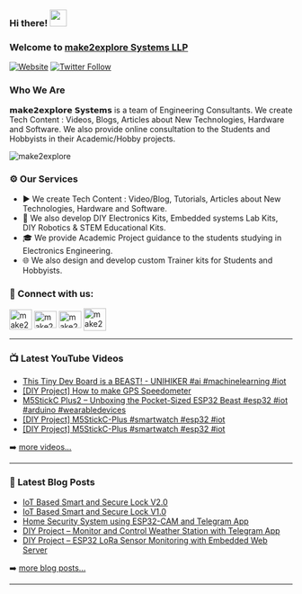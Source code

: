 ### Hi there! <img src="https://user-images.githubusercontent.com/42378118/110234147-e3259600-7f4e-11eb-95be-0c4047144dea.gif" width="30">

### Welcome to [make2explore Systems LLP][website]

[![Website](https://img.shields.io/website?label=make2explore.com&style=for-the-badge&url=https%3A%2F%2Fmake2explore.com)](https://make2explore.com)
[![Twitter Follow](https://img.shields.io/twitter/follow/make2explore?color=1DA1F2&logo=twitter&style=for-the-badge)](https://twitter.com/intent/follow?original_referer=https%3A%2F%2Fgithub.com%2Fmake2explore&screen_name=make2explore)


### Who We Are

𝗺𝗮𝗸𝗲𝟮𝗲𝘅𝗽𝗹𝗼𝗿𝗲 𝗦𝘆𝘀𝘁𝗲𝗺𝘀 is a team of Engineering Consultants. We create Tech Content : Videos, Blogs, Articles about New Technologies, Hardware and Software. We also provide online consultation to the Students and Hobbyists in their Academic/Hobby projects.

<p align="left"> <img src="https://komarev.com/ghpvc/?username=make2explore&label=Profile%20views&color=0e75b6&style=flat" alt="make2explore" /> </p>

### ⚙ Our Services

- ▶️ We create Tech Content :  Video/Blog, Tutorials, Articles about New Technologies, Hardware and Software.
- 🤖 We also develop DIY Electronics Kits, Embedded systems Lab Kits, DIY Robotics & STEM Educational Kits.
- 🎓 We provide Academic Project guidance to the students studying in Electronics Engineering.
- 🌐 We also design and develop custom Trainer kits for Students and Hobbyists.


### 🔗 Connect with us:

<p align="left">
<a href="https://twitter.com/make2explore" target="blank"><img align="center" src="https://raw.githubusercontent.com/rahuldkjain/github-profile-readme-generator/master/src/images/icons/Social/twitter.svg" alt="make2explore" height="36" width="40" /></a>
<a href="https://fb.com/make2explore" target="blank"><img align="center" src="https://raw.githubusercontent.com/rahuldkjain/github-profile-readme-generator/master/src/images/icons/Social/facebook.svg" alt="make2explore" height="30" width="40" /></a>
<a href="https://instagram.com/make2explore" target="blank"><img align="center" src="https://raw.githubusercontent.com/rahuldkjain/github-profile-readme-generator/master/src/images/icons/Social/instagram.svg" alt="make2explore" height="30" width="40" /></a>
<a href="https://www.youtube.com/c/make2explore" target="blank"><img align="center" src="https://raw.githubusercontent.com/rahuldkjain/github-profile-readme-generator/master/src/images/icons/Social/youtube.svg" alt="make2explore" height="40" width="40" /></a>

---

### 📺 Latest YouTube Videos

<!-- YOUTUBE:START -->
- [This Tiny Dev Board is a BEAST! - UNIHIKER #ai #machinelearning #iot](https://www.youtube.com/watch?v=QtrhFLunwyg)
- [[DIY Project] How to make GPS Speedometer](https://www.youtube.com/watch?v=l8nCB1kXlY8)
- [M5StickC Plus2 – Unboxing the Pocket-Sized ESP32 Beast #esp32  #iot #arduino #wearabledevices](https://www.youtube.com/watch?v=mmQ-tj96U0I)
- [[DIY Project] M5StickC-Plus #smartwatch #esp32 #iot](https://www.youtube.com/watch?v=fZLYG__RQS8)
- [[DIY Project] M5StickC-Plus #smartwatch #esp32 #iot](https://www.youtube.com/watch?v=gQLLJikvEz0)
<!-- YOUTUBE:END -->

➡️ [more videos...](https://youtube.com/make2explore)

---

### 📕 Latest Blog Posts

<!-- BLOG-POST-LIST:START -->
- [IoT Based Smart and Secure Lock V2.0](https://blog.make2explore.com/iot-based-smart-and-secure-lock-v2-0/)
- [IoT Based Smart and Secure Lock V1.0](https://blog.make2explore.com/iot-based-smart-and-secure-lock-v1-0/)
- [Home Security System using ESP32-CAM and Telegram App](https://blog.make2explore.com/home-security-system-using-esp32-cam-and-telegram-app/)
- [DIY Project – Monitor and Control Weather Station with Telegram App](https://blog.make2explore.com/diy-project-monitor-and-control-weather-station-with-telegram-app/)
- [DIY Project – ESP32 LoRa Sensor Monitoring with Embedded Web Server](https://blog.make2explore.com/diy-project-esp32-lora-sensor-monitoring-with-embedded-web-server/)
<!-- BLOG-POST-LIST:END -->

➡️ [more blog posts...](https://blog.make2explore.com/)

---

[website]: https://make2explore.com
[twitter]: https://twitter.com/make2explore
[youtube]: https://youtube.com/make2explore
[instagram]: https://instagram.com/make2explore
[facebook]: https://facebook.com/make2explore
